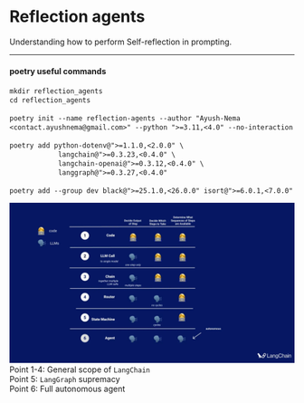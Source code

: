Reflection agents
==================

Understanding how to perform Self-reflection in prompting.

---

#### poetry useful commands
```commandline
mkdir reflection_agents
cd reflection_agents

poetry init --name reflection-agents --author "Ayush-Nema <contact.ayushnema@gmail.com>" --python ">=3.11,<4.0" --no-interaction

poetry add python-dotenv@">=1.1.0,<2.0.0" \
            langchain@">=0.3.23,<0.4.0" \
            langchain-openai@">=0.3.12,<0.4.0" \
            langgraph@">=0.3.27,<0.4.0"

poetry add --group dev black@">=25.1.0,<26.0.0" isort@">=6.0.1,<7.0.0"
```


![imgs/need_of_LG.png](imgs/need_of_LG.png)  
Point 1-4: General scope of `LangChain`  
Point 5: `LangGraph` supremacy  
Point 6: Full autonomous agent

